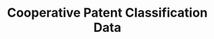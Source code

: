 ---
layout: default
bigquery: https://console.cloud.google.com/bigquery?p=patents-public-data&d=cpc&page=dataset
citation: '“Cooperative Patent Classification” by the EPO and USPTO, for public use. '
contributors: EPO, USPTO
cost: None
description: Cooperative Patent Classification Data contains the scheme and definitions
  of the Cooperative Patent Classification system for classifying patent documents.
  The CPC is the result of a partnership between the EPO and the USPTO in their joint
  effort to develop a common, internationally compatible classification system for
  technical documents, in particular patent publications, which will be used by both
  offices in the patent granting process
documentation: https://www.cooperativepatentclassification.org/cpcSchemeAndDefinitions
last_edit: 04/11/2022, 20:47:04
location: https://www.cooperativepatentclassification.org/index
maintained_by: USPTO, EPO
schema_fields:
- symbol
- childGroups
- additional_only
- applicationReferences
- dateRevised
- informativeReferences
- not_allocatable
- parents
- glossary
- title_part
- ipcConcordant
- breakdown_code
- date_revised
- ipc_concordant
- children
- residualReferences
- application_references
- titlePart
- definition
- title_full
- breakdownCode
- titleFull
- child_groups
- limitingReferences
- limiting_references
- status
- informative_references
- residual_references
- sizeCache
- synonyms
- notAllocatable
- level
shortname: cooperative_patent_classification
tags:
- patents
- science
title: Cooperative Patent Classification Data
uuid: 984374a7-16e9-4b35-9445-458daceb01bf
---